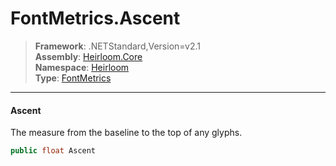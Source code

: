 # FontMetrics.Ascent

> **Framework**: .NETStandard,Version=v2.1  
> **Assembly**: [Heirloom.Core][0]  
> **Namespace**: [Heirloom][0]  
> **Type**: [FontMetrics][1]  

--------------------------------------------------------------------------------

#### Ascent

The measure from the baseline to the top of any glyphs.

```cs
public float Ascent
```

[0]: ../Heirloom.Core.md
[1]: Heirloom.FontMetrics.md

